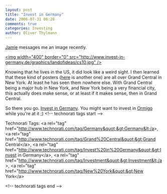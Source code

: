 ```yaml
---
layout: post
title: "Invest in Germany"
date: 2006-07-31 06:28
comments: true
categories: Investing
author: Oliver Thylmann
---
```







[Jamie](http://tramchase.com/) messages me an image recently.

[&lt;img width=&quot;400&quot; border=&quot;0&quot; src=&quot;http://www.invest-in-germany.de/graphics/landofideas/cs10.jpg&quot; /&gt;](http://www.invest-in-germany.de/graphics/landofideas/cs10.jpg)

Knowing that he lives in the US, it did look like a weird sight. I then learned that these kind of posters ([here](http://www.invest-in-germany.de/graphics/landofideas/cs8.jpg) is another one) are all over Grand Central in New York. At least he has seen them nowhere else. With Grand Central being a major hub in New York, and New York being a very financial city, this actually does make sense, or at least if it makes sense, then in Grand Central.

So there you go. [Invest in Germany](http://www.invest-in-germany.de/). You might want to invest in [Ormigo](http://ormigo.com/) while you're at it ;)
&lt;!-- technorati tags start --&gt;

Technorati Tags: &lt;a rel=&quot;tag&quot; href=&quot;http://www.technorati.com/tag/Germany&quot;&gt;Germany&lt;/a&gt;, &lt;a rel=&quot;tag&quot; href=&quot;http://www.technorati.com/tag/Grand%20Central&quot;&gt;Grand Central&lt;/a&gt;, &lt;a rel=&quot;tag&quot; href=&quot;http://www.technorati.com/tag/Invest%20in%20Germany&quot;&gt;Invest in Germany&lt;/a&gt;, &lt;a rel=&quot;tag&quot; href=&quot;http://www.technorati.com/tag/Investment&quot;&gt;Investment&lt;/a&gt;, &lt;a rel=&quot;tag&quot; href=&quot;http://www.technorati.com/tag/New%20York&quot;&gt;New York&lt;/a&gt;

&lt;!-- technorati tags end --&gt;

